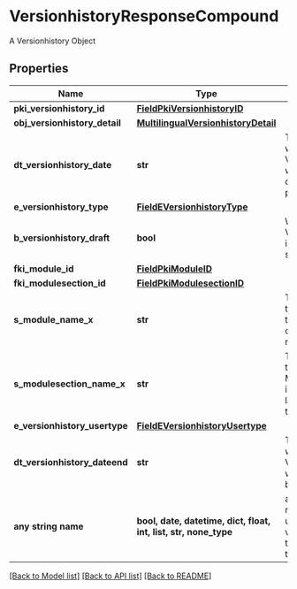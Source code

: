 # VersionhistoryResponseCompound

A Versionhistory Object

## Properties
Name | Type | Description | Notes
------------ | ------------- | ------------- | -------------
**pki_versionhistory_id** | [**FieldPkiVersionhistoryID**](FieldPkiVersionhistoryID.md) |  | 
**obj_versionhistory_detail** | [**MultilingualVersionhistoryDetail**](MultilingualVersionhistoryDetail.md) |  | 
**dt_versionhistory_date** | **str** | The date  at which the Versionhistory was published or should be published | 
**e_versionhistory_type** | [**FieldEVersionhistoryType**](FieldEVersionhistoryType.md) |  | 
**b_versionhistory_draft** | **bool** | Whether the Versionhistory is published or still a draft | 
**fki_module_id** | [**FieldPkiModuleID**](FieldPkiModuleID.md) |  | [optional] 
**fki_modulesection_id** | [**FieldPkiModulesectionID**](FieldPkiModulesectionID.md) |  | [optional] 
**s_module_name_x** | **str** | The Name of the Module in the language of the requester | [optional] 
**s_modulesection_name_x** | **str** | The Name of the Modulesection in the language of the requester | [optional] 
**e_versionhistory_usertype** | [**FieldEVersionhistoryUsertype**](FieldEVersionhistoryUsertype.md) |  | [optional] 
**dt_versionhistory_dateend** | **str** | The date  at which the Versionhistory will no longer be visible | [optional] 
**any string name** | **bool, date, datetime, dict, float, int, list, str, none_type** | any string name can be used but the value must be the correct type | [optional]

[[Back to Model list]](../README.md#documentation-for-models) [[Back to API list]](../README.md#documentation-for-api-endpoints) [[Back to README]](../README.md)


